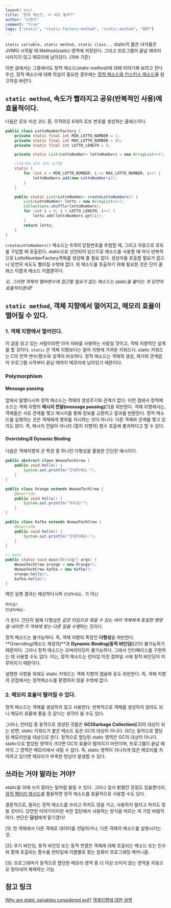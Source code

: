 ```yaml
---
layout: post
title: "정적 메소드, 너 써도 될까?"
author: "오렌지"
comment: "true"
tags: ["static", "static-factory-method", "static-method", "OOP"]
---
```


`static variable, static method, static class...` static이 붙은 녀석들은 JVM이 시작될 때  Method(static) 영역에 저장된다. 그리고 프로그램이 끝날 때까지 사라지지 않고 메모리에 남아있다. (자바 기준)

이번 글에서는 그중에서도 정적 메소드(static method)에 대해 이야기해 보려고 한다.
우선, 정적 메소드에 대해 학습이 필요한 경우에는 [정적 메소드와 인스턴스 메소드](https://www.geeksforgeeks.org/static-methods-vs-instance-methods-java/)를 참고하길 바란다.




## `static method`, 속도가 빨라지고 공유(반복적인 사용)에 효율적이다.

다음은 로또 미션 코드 중, 무작위로 6개의 로또 번호를 생성하는 클래스이다.
```java
public class LottoNumberFactory {
    private static final int MIN_LOTTO_NUMBER = 1;
    private static final int MAX_LOTTO_NUMBER = 45;
    private static final int LOTTO_LENGTH = 6;

    private static List<LottoNumber> lottoNumbers = new ArrayList<>();

    //45개의 로또 숫자 초기화
    static {
        for (int i = MIN_LOTTO_NUMBER; i <= MAX_LOTTO_NUMBER; i++) {
            lottoNumbers.add(new LottoNumber(i));
        }
    }

    public static List<LottoNumber> createLottoNumbers() {
        List<LottoNumber> lotto = new ArrayList<>();
        Collections.shuffle(lottoNumbers);
        for (int i = 0; i < LOTTO_LENGTH; i++) {
            lotto.add(lottoNumbers.get(i));
        }
        return lotto;
    }
}
```
`createLottoNumbers()` 메소드는 6개의 당첨번호를 추첨할 때, 그리고 자동으로 로또를 구입할 때 호출된다.
static으로 선언되어 있으므로 메소드를 사용할 때 마다 반복적으로 LottoNumberFactory객체를 생성해 줄 필요 없다. 생성자를 호출할 필요가 없으니 당연히 속도도 빨라질 수밖에 없다. 
위 메소드를 호출하기 위해 필요한 것은 단지 클래스 이름과 메소드 이름뿐이다.

*오, 그러면 객체의 멤버변수에 접근할 필요가 없는 메소드는 static을 붙이는 게 당연히 효율적이겠네?*





## `static method`, 객체 지향에서 멀어지고, 메모리 효율이 떨어질 수 있다.

### 1. 객체 지향에서 멀어진다.
이 글을 읽고 있는 사람이라면 아마 자바를 사용하는 사람일 것이고, 객체 지향적인 설계를 할 것이다.
`static` 은 객체 지향보다는 절차 지향에 가까운 키워드다.
static 키워드는 C의 전역 변수/함수와 성격이 비슷하다. 정적 메소드는 객체의 생성, 제거와 관계없이 프로그램 시작부터 끝날 때까지 메모리에 남아있기 때문이다.





### Polymorphism


#### Message passing
앞에서 말했다시피 정적 메소드는 객체의 생성주기와 관계가 없다. 이런 점에서 정적메소드는 객체 지향의 **메시지 전달(message passing)**[1]을 위반한다. 
객체 지향에서는, 객체들은 서로 관계를 맺고 메시지를 통해 정보를 교환하고 결과를 반환한다. 정적 메소드를 실행하는 것은 객체에게 행위를 지시하는 것이 아니다. 다른 객체와 관계를 맺고 있지도 않다. 
즉, 메시지 전달이 아니라 (절차 지향의) 함수 호출에 불과하다고 할 수 있다.



#### Overriding과 Dynamic Binding

다음은 객체지향의 큰 특징 중 하나인 다형성을 활용한 간단한 예시이다. 

```java
public abstract class WoowaTechCrew {
    public void hello() {
        System.out.println("안녕하세요.");
    }
}

public class Orange extends WoowaTechCrew {
    @Override
    public void hello() {
        System.out.println("하이요!");
    }
}

public class Kafka extends WoowaTechCrew {
    @Override
    public void hello() {
        System.out.println("안녕하쎄요~");
    }
}

// main
public static void main(String[] args) {
    WoowaTechCrew orange = new Orange();
    WoowaTechCrew kafka = new Kafka();
    orange.hello();
    kafka.hello();
}
```
메인 실행 결과는 예상하다시피 `안녕하세요.` 가 아닌
```
하이요!
안녕하쎄요~
```
가 된다.
간단히 말해 다형성은 *같은 타입으로 묶을 수 있는 여러 객체에게 동일한 명령을 내리면 각 객체에 맞는 다른 일을 수행*하는 것이다.

정적 메소드는 불가능하다. 즉, 객체 지향의 특징인 **다형성**을 위반한다.
**Overriding(메소드 재정의)**과 **Dynamic Binding(동적 바인딩)**[2]이 불가능하기 때문이다. 그러나 정적 메소드는 오버라이딩이 불가능하다. 그래서 인터페이스를 구현하는 데 사용할 수도 없다.
이는, 정적 메소드는 런타임 이전 컴파일 시에 정적 바인딩이 이루어지기 때문이다.


설명한 사항들 외에도 static 키워드는 객체 지향의 캡슐화 등도 위반한다.
즉, 객체 지향의 관점에서는 정적메소드를 환영하지 않을 수밖에 없다.



### 2. 메모리 효율이 떨어질 수 있다.

정적 메소드는 객체를 생성하지 않고 사용한다. 
반복적으로 객체를 생성하지 않아도 되니 메모리 효율에 좋을 것 같다는 생각이 들 수도 있다.

그러나, 런타임 중 동적으로 생성된 것들은 **GC(Garbage Collection)**[3]의 대상이 되는 반면, static 키워드가 붙은 메소드 등은 GC의 대상이 아니다.
GC는 동적으로 할당된 메모리만을 대상으로 한다. 정적으로 할당된 static 영역은 GC의 대상이 아니다.
static으로 할당된 영역이 크다면 GC의 효율이 떨어지기 마련이며, 프로그램이 끝날 때까지 그 영역은 메모리에서 내릴 수 없다. 
즉, static 영역이 지나치게 많은 메모리를 차지하고 있다면 메모리가 부족한 현상이 발생할 수 있다.





## 쓰라는 거야 말라는 거야?
static을 아예 쓰지 말라는 말처럼 들릴 수 있다.
그러나 앞서 밝혔던 장점도 있을뿐더러,
[정적 팩터리 메서드](https://woowacourse.github.io/javable/2020-05-26/static-factory-method)를 활용하면 정적 메소드를 효율적으로 사용할 수도 있다.


결론적으로, 필자는 정적 메소드를 쓰라고 하지도 않을 거고, 사용하지 말라고 하지도 않을 것이다.
당연한 이야기이지만 속한 집단에서 사용하는 방식을 따르는 게 가장 바람직하다.
판단은 **당신**에게 맡기겠다!






[1]: 한 객체에서 다른 객체로 데이터를 전달하거나, 다른 객체의 메소드를 실행시키는 것.

[2]: 후기 바인딩, 동적 바인딩 또는 동적 연결은 객체에 대해 호출되는 메소드 또는 인수와 함께 호출되는 함수를 런타임에 이름별로 찾는 컴퓨터 프로그래밍 메커니즘.

[3]:  프로그래머가 동적으로 할당한 메모리 영역 중 더 이상 쓰이지 않는 영역을 자동으로 찾아내어 해제하는 기능



## 참고 링크

[Why are static variables considered evil?](https://stackoverflow.com/questions/7026507/why-are-static-variables-considered-evil%22)
[객체지향에 대한 설명](https://vandbt.tistory.com/10)